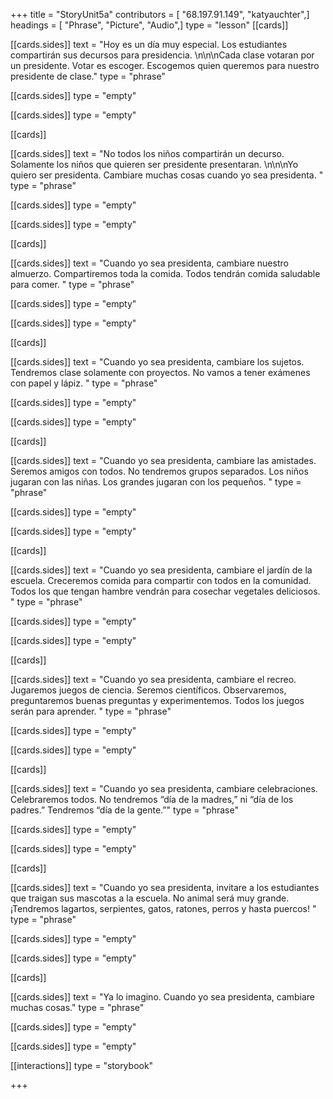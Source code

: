+++
title = "StoryUnit5a"
contributors = [ "68.197.91.149", "katyauchter",]
headings = [ "Phrase", "Picture", "Audio",]
type = "lesson"
[[cards]]

[[cards.sides]]
text = "Hoy es un día muy especial. Los estudiantes compartirán sus decursos para presidencia. \n\n\nCada clase votaran por un presidente. Votar es escoger. Escogemos quien queremos para nuestro presidente de clase."
type = "phrase"

[[cards.sides]]
type = "empty"

[[cards.sides]]
type = "empty"

[[cards]]

[[cards.sides]]
text = "No todos los niños compartirán un decurso. Solamente los niños que quieren ser presidente presentaran.  \n\n\nYo quiero ser presidenta. Cambiare muchas cosas cuando yo sea presidenta. "
type = "phrase"

[[cards.sides]]
type = "empty"

[[cards.sides]]
type = "empty"

[[cards]]

[[cards.sides]]
text = "Cuando yo sea presidenta, cambiare nuestro almuerzo. Compartiremos toda la comida. Todos tendrán comida saludable para comer. "
type = "phrase"

[[cards.sides]]
type = "empty"

[[cards.sides]]
type = "empty"

[[cards]]

[[cards.sides]]
text = "Cuando yo sea presidenta, cambiare los sujetos. Tendremos clase solamente con proyectos. No vamos a tener exámenes con papel y lápiz. "
type = "phrase"

[[cards.sides]]
type = "empty"

[[cards.sides]]
type = "empty"

[[cards]]

[[cards.sides]]
text = "Cuando yo sea presidenta, cambiare las amistades. Seremos amigos con todos. No tendremos grupos separados. Los niños jugaran con las niñas. Los grandes jugaran con los pequeños. "
type = "phrase"

[[cards.sides]]
type = "empty"

[[cards.sides]]
type = "empty"

[[cards]]

[[cards.sides]]
text = "Cuando yo sea presidenta, cambiare el jardín de la escuela.  Creceremos comida para compartir con todos en la comunidad. Todos los que tengan hambre vendrán para cosechar vegetales deliciosos.  "
type = "phrase"

[[cards.sides]]
type = "empty"

[[cards.sides]]
type = "empty"

[[cards]]

[[cards.sides]]
text = "Cuando yo sea presidenta, cambiare el recreo. Jugaremos juegos de ciencia. Seremos científicos. Observaremos, preguntaremos buenas preguntas y experimentemos. Todos los juegos serán para aprender.  "
type = "phrase"

[[cards.sides]]
type = "empty"

[[cards.sides]]
type = "empty"

[[cards]]

[[cards.sides]]
text = "Cuando yo sea presidenta, cambiare celebraciones. Celebraremos todos. No tendremos “día de la madres,” ni “día de los padres.” Tendremos “día de la gente.”"
type = "phrase"

[[cards.sides]]
type = "empty"

[[cards.sides]]
type = "empty"

[[cards]]

[[cards.sides]]
text = "Cuando yo sea presidenta, invitare a los estudiantes que traigan sus mascotas a la escuela. No animal será muy grande.  ¡Tendremos lagartos, serpientes, gatos, ratones, perros y hasta puercos! "
type = "phrase"

[[cards.sides]]
type = "empty"

[[cards.sides]]
type = "empty"

[[cards]]

[[cards.sides]]
text = "Ya lo imagino. Cuando yo sea presidenta, cambiare muchas cosas."
type = "phrase"

[[cards.sides]]
type = "empty"

[[cards.sides]]
type = "empty"

[[interactions]]
type = "storybook"

+++
